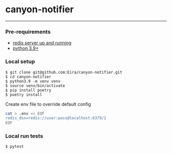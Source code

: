 # canyon-notifier
---

### Pre-requirements
- [redis server up and running](https://redis.io/docs/getting-started/installation/)
- [python 3.9+](https://www.python.org/downloads/)

### Local setup
```shell
$ git clone git@github.com:Eira/canyon-notifier.git
$ cd canyon-notifier
$ python3.9 -m venv venv
$ source venv/bin/activate
$ pip install poetry
$ poetry install
```

Create env file to override default config
```bash
cat > .env << EOF
redis_dsn=redis://user:pass@localhost:6379/1
EOF
```

### Local run tests
```shell
$ pytest
```